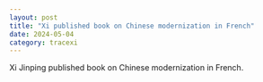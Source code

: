 ```yaml
---
layout: post
title: "Xi published book on Chinese modernization in French"
date: 2024-05-04
category: tracexi
---
```


Xi Jinping published book on Chinese modernization in French. 

